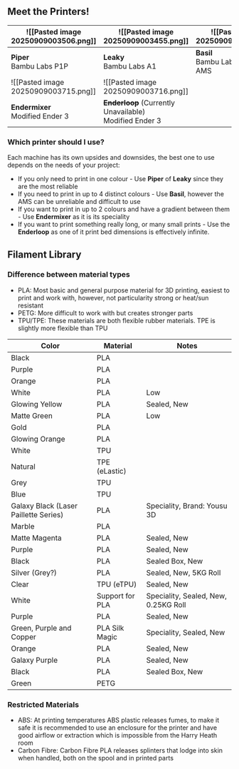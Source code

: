 ## Meet the Printers!

| ![[Pasted image 20250909003506.png]] | ![[Pasted image 20250909003455.png]]                          | ![[Pasted image 20250909003600.png]] |
| ------------------------------------ | ------------------------------------------------------------- | ------------------------------------ |
| **Piper**<br>Bambu Labs P1P          | **Leaky**<br>Bambu Labs A1                                    | **Basil**<br>Bambu Labs A1 with AMS  |
| ![[Pasted image 20250909003715.png]] | ![[Pasted image 20250909003716.png]]                          |                                      |
| **Endermixer**<br>Modified Ender 3   | ~~**Enderloop**~~ (Currently Unavailable)<br>Modified Ender 3 |                                      |
### Which printer should I use?
Each machine has its own upsides and downsides, the best one to use depends on the needs of your project:
- If you only need to print in one colour - Use **Piper** of **Leaky** since they are the most reliable
- If you need to print in up to 4 distinct colours - Use **Basil**, however the AMS can be unreliable and difficult to use
- If you want to print in up to 2 colours and have a gradient between them - Use **Endermixer** as it is its speciality
- If you want to print something really long, or many small prints - Use the **Enderloop** as one of it print bed dimensions is effectively infinite.

## Filament Library
### Difference between material types
- PLA: Most basic and general purpose material for 3D printing, easiest to print and work with, however, not particularity strong or heat/sun resistant
- PETG: More difficult to work with but creates stronger parts 
- TPU/TPE: These materials are both flexible rubber materials. TPE is slightly more flexible than TPU

| Color                                 | Material        | Notes                                |
| ------------------------------------- | --------------- | ------------------------------------ |
| Black                                 | PLA             |                                      |
| Purple                                | PLA             |                                      |
| Orange                                | PLA             |                                      |
| White                                 | PLA             | Low                                  |
| Glowing Yellow                        | PLA             | Sealed, New                          |
| Matte Green                           | PLA             | Low                                  |
| Gold                                  | PLA             |                                      |
| Glowing Orange                        | PLA             |                                      |
| White                                 | TPU             |                                      |
| Natural                               | TPE (eLastic)   |                                      |
| Grey                                  | TPU             |                                      |
| Blue                                  | TPU             |                                      |
| Galaxy Black (Laser Paillette Series) | PLA             | Speciality, Brand: Yousu 3D          |
| Marble                                | PLA             |                                      |
| Matte Magenta                         | PLA             | Sealed, New                          |
| Purple                                | PLA             | Sealed, New                          |
| Black                                 | PLA             | Sealed Box, New                      |
| Silver (Grey?)                        | PLA             | Sealed, New, 5KG Roll                |
| Clear                                 | TPU (eTPU)      | Sealed, New                          |
| White                                 | Support for PLA | Speciality, Sealed, New, 0.25KG Roll |
| Purple                                | PLA             | Sealed, New                          |
| Green, Purple and Copper              | PLA Silk Magic  | Speciality, Sealed, New              |
| Orange                                | PLA             | Sealed, New                          |
| Galaxy Purple                         | PLA             | Sealed, New                          |
| Black                                 | PLA             | Sealed Box, New                      |
| Green                                 | PETG            |                                      |
### Restricted Materials
- ABS: At printing temperatures ABS plastic releases fumes, to make it safe it is recommended to use an enclosure for the printer and have good airflow or extraction which is impossible from the Harry Heath room
- Carbon Fibre: Carbon Fibre PLA releases splinters that lodge into skin when handled, both on the spool and in printed parts